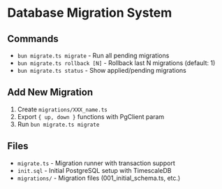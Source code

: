 # Database Migration System

## Commands

- `bun migrate.ts migrate` - Run all pending migrations
- `bun migrate.ts rollback [N]` - Rollback last N migrations (default: 1)
- `bun migrate.ts status` - Show applied/pending migrations

## Add New Migration

1. Create `migrations/XXX_name.ts`
2. Export `{ up, down }` functions with PgClient param
3. Run `bun migrate.ts migrate`

## Files

- `migrate.ts` - Migration runner with transaction support
- `init.sql` - Initial PostgreSQL setup with TimescaleDB
- `migrations/` - Migration files (001_initial_schema.ts, etc.)
